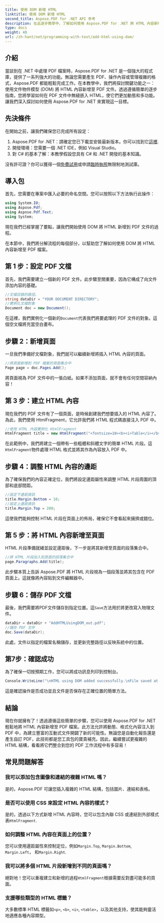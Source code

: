 ```yaml
---
title: 使用 DOM 新增 HTML
linktitle: 使用 DOM 新增 HTML
second_title: Aspose.PDF for .NET API 參考
description: 在此逐步教學中，了解如何使用 Aspose.PDF for .NET 將 HTML 內容新增至 PDF 文件。使用動態 HTML 格式輕鬆增強您的 PDF 檔案。
type: docs
weight: 40
url: /zh-hant/net/programming-with-text/add-html-using-dom/
---
```

## 介紹

當談到在 .NET 中處理 PDF 檔案時，Aspose.PDF for .NET 是一個強大的程式庫，提供了一系列強大的功能。無論您需要產生 PDF、操作內容或管理複雜的格式，Aspose.PDF 都能輕鬆完成工作。在本教學中，我們將探討關鍵功能之一：使用文件物件模型 (DOM) 將 HTML 內容新增至 PDF 文件。透過遵循簡單的逐步指南，您將學習如何在 PDF 文件中無縫嵌入 HTML，使它們更加動態和多功能。讓我們深入探討如何使用 Aspose.PDF for .NET 來實現這一目標。

## 先決條件

在開始之前，讓我們確保您已完成所有設定：

1.  Aspose.PDF for .NET：請確定您已下載並安裝最新版本。你可以找到它[這裡](https://releases.aspose.com/pdf/net/).
2. 開發環境：您需要一個 .NET IDE，例如 Visual Studio。
3. 對 C# 的基本了解：本教學假設您具有 C# 和 .NET 開發的基本知識。

沒有許可證？你可以獲得一個[免費試用](https://releases.aspose.com/)或申請[臨時執照](https://purchase.aspose.com/temporary-license/)無限制地測試庫。

## 導入包

首先，您需要在專案中匯入必要的命名空間。您可以按照以下方法執行此操作：

```csharp
using System.IO;
using Aspose.Pdf;
using Aspose.Pdf.Text;
using System;
```

現在我們已經掌握了要點，讓我們開始使用 DOM 將 HTML 新增到 PDF 文件的過程。

在本節中，我們將分解流程的每個部分，以幫助您了解如何使用 DOM 將 HTML 內容新增至 PDF 檔案。

## 第 1 步：設定 PDF 文檔

首先，我們需要建立一個新的 PDF 文件。此步驟至關重要，因為它構成了向文件添加內容的基礎。

```csharp
//文檔目錄的路徑。
string dataDir = "YOUR DOCUMENT DIRECTORY";
//實例化文檔對象
Document doc = new Document();
```

在這裡，我們實例化一個新的`Document`代表我們將要處理的 PDF 文件的對象。這個空文檔將充當空白畫布。

## 步驟 2：新增頁面

一旦我們準備好文檔對象，我們就可以繼續新增將插入 HTML 內容的頁面。

```csharp
//將頁面新增到 PDF 檔案的頁面集合中
Page page = doc.Pages.Add();
```

將頁面視為 PDF 文件中的一張白紙。如果不添加頁面，就不會有任何空間容納內容！

## 第 3 步：建立 HTML 內容

現在我們的 PDF 文件有了一個頁面，是時候創建我們想要插入的 HTML 內容了。為此，我們使用 HtmlFragment，它允許我們將 HTML 程式碼直接注入 PDF 中。

```csharp
//使用 HTML 內容實例化 HtmlFragment
HtmlFragment title = new HtmlFragment("<fontsize=10><b><i>Table</i></b></fontsize>");
```

在此範例中，我們將建立一個帶有一些粗體和斜體文字的簡單 HTML 片段。這`HtmlFragment`物件處理 HTML 格式並將其作為內容放入 PDF 中。

## 步驟 4：調整 HTML 內容的邊距

為了確保我們的內容正確定位，我們將設定邊距屬性來調整 HTML 片段周圍的頂部和底部間距。

```csharp
//設定下邊距資訊
title.Margin.Bottom = 10;
//設定上邊距資訊
title.Margin.Top = 200;
```

這使我們能夠控制 HTML 片段在頁面上的佈局，確保它不會看起來擁擠或錯位。

## 第 5 步：將 HTML 內容新增至頁面

HTML 片段準備就緒並設定邊距後，下一步是將其新增至頁面的段落集合中。

```csharp
//將 HTML 片段加入到頁面的段落集合中
page.Paragraphs.Add(title);
```

此步驟本質上告訴 Aspose.PDF 將 HTML 片段視為一個段落並將其包含在 PDF 頁面上。這就像將內容貼到文件編輯器中。

## 步驟 6：儲存 PDF 文檔

最後，我們需要將PDF文件儲存到指定位置。這`Save`方法用於將更改寫入物理文件。

```csharp
dataDir = dataDir + "AddHTMLUsingDOM_out.pdf";
//儲存 PDF 文件
doc.Save(dataDir);
```

此處，文件以指定的檔案名稱儲存，並更新完整路徑以反映系統中的位置。

## 第7步：確認成功

為了確保一切按預期工作，您可以將成功訊息列印到控制台。

```csharp
Console.WriteLine("\nHTML using DOM added successfully.\nFile saved at " + dataDir);
```

這是確認操作是否成功並且文件是否保存在正確位置的簡單方法。

## 結論

現在你就擁有了！透過遵循這些簡單的步驟，您可以使用 Aspose.PDF for .NET 輕鬆地將 HTML 內容新增至 PDF 檔案。此方法允許將動態、格式化內容注入到 PDF 中，為建立豐富的互動式文件開闢了新的可能性。無論您是自動化報告還是產生自訂 PDF，此技術都是您工具包的寶貴補充。因此，繼續嘗試更複雜的 HTML 結構，看看將它們整合到您的 PDF 工作流程中有多容易！

## 常見問題解答

### 我可以添加包含圖像和連結的複雜 HTML 嗎？
是的，Aspose.PDF 可讓您插入複雜的 HTML 結構，包括圖片、連結和表格。

### 是否可以使用 CSS 來設定 HTML 內容的樣式？
是的，透過以下方式新增 HTML 內容時，您可以包含內聯 CSS 或連結到外部樣式表`HtmlFragment`.

### 如何調整 HTML 內容在頁面上的位置？
您可以使用邊距屬性來控制定位，例如`Margin.Top`, `Margin.Bottom`, `Margin.Left`， 和`Margin.Right`.

### 我可以將多個 HTML 片段新增到不同的頁面嗎？
絕對地！您可以重複建立和新增的過程`HtmlFragment`根據需要反對盡可能多的頁面。

### 支援哪些類型的 HTML 標籤？
大多數標準 HTML 標籤如`<p>`, `<b>`, `<i>`, `<table>`，以及其他支持，使其能夠靈活地適應各種內容類型。